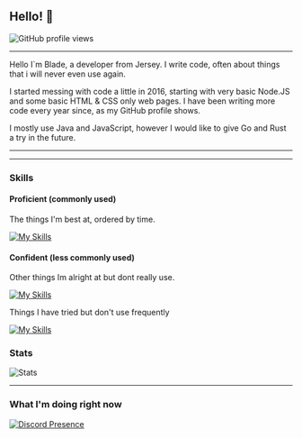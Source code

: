 ## Hello! 👋

![GitHub profile views](https://komarev.com/ghpvc/?username=HydroYT&color=009999&style=for-the-badge) <!-- *(since 20th October 2020)* -->

<hr>

Hello I`m Blade, a developer from Jersey. I write code, often about things that i will never even use again.

I started messing with code a little in 2016, starting with very basic Node.JS and some basic HTML & CSS only web pages. I have been writing more code every year since, as my GitHub profile shows.

I mostly use Java and JavaScript, however I would like to give Go and Rust a try in the future.

<hr>
<hr>


### Skills

#### Proficient (commonly used)

The things I'm best at, ordered by time.

[![My Skills](https://skillicons.dev/icons?i=linux,html,css,js,github,md,nodejs,discord,bots,cloudflare,git,nginx,vscode,mysql,netlify,java,apple,bash,discord,bots,discordjs,docker,gmail,gradle,grafana,idea,instagram,jenkins,md,mysql,npm,prisma,twitter,ubuntu,vscode,windows)](https://skillicons.dev)

#### Confident (less commonly used)

Other things Im alright at but dont really use.

[![My Skills](https://skillicons.dev/icons?i=androidstudio,prometheus,heroku,regex,maven,mongodb,kotlin,react)](https://skillicons.dev)


  Things I have tried but don't use frequently
  
  [![My Skills](https://skillicons.dev/icons?i=ae,angular,arch,atom,au,aws,azure,babel,blender,bootstrap,c,cs,cpp,clion,cmake,electron,dotnet,firebase,figma,go,ai,kali,neovim,pycharm,py,redhat)](https://skillicons.dev)




### Stats


  
  ![Stats](https://github-readme-stats.vercel.app/api?username=bladejsy&show_icons=true&hide_title=true&bg_color=30,41E296,00C4EE&title_color=fff&text_color=fff)






<hr>

### What I'm doing right now

[![Discord Presence](https://lanyard-profile-readme.vercel.app/api/999843636546121758)](https://discord.com/users/999843636546121758)
